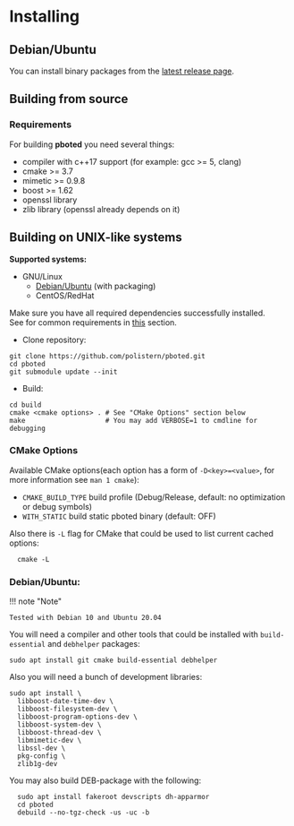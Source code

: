 # Installing

## Debian/Ubuntu

You can install binary packages from the [latest release page](https://github.com/polistern/pboted/releases/latest).

## Building from source

### Requirements

For building **pboted** you need several things:

* compiler with c++17 support (for example: gcc >= 5, clang)
* cmake >= 3.7
* mimetic >= 0.9.8
* boost >= 1.62
* openssl library
* zlib library (openssl already depends on it)

## Building on UNIX-like systems

**Supported systems:**

* GNU/Linux
    - [Debian/Ubuntu](#debian-ubuntu) (with packaging)
    - CentOS/RedHat

Make sure you have all required dependencies successfully installed.  
See for common requirements in [this](#requirements) section.

- Clone repository:

```
git clone https://github.com/polistern/pboted.git
cd pboted
git submodule update --init
```

- Build:

```
cd build
cmake <cmake options> . # See "CMake Options" section below
make                    # You may add VERBOSE=1 to cmdline for debugging
```

### CMake Options

Available CMake options(each option has a form of `-D<key>=<value>`, for more information see `man 1 cmake`):

* `CMAKE_BUILD_TYPE` build profile (Debug/Release, default: no optimization or debug symbols)
* `WITH_STATIC`      build static pboted binary (default: OFF)

Also there is `-L` flag for CMake that could be used to list current cached options:

```
  cmake -L
```

### Debian/Ubuntu:

!!! note "Note"

    Tested with Debian 10 and Ubuntu 20.04

You will need a compiler and other tools that could be installed with `build-essential` and `debhelper` packages:

```
sudo apt install git cmake build-essential debhelper
```

Also you will need a bunch of development libraries:

```
sudo apt install \
  libboost-date-time-dev \
  libboost-filesystem-dev \
  libboost-program-options-dev \
  libboost-system-dev \
  libboost-thread-dev \
  libmimetic-dev \
  libssl-dev \
  pkg-config \
  zlib1g-dev
```

You may also build DEB-package with the following:

```
  sudo apt install fakeroot devscripts dh-apparmor
  cd pboted
  debuild --no-tgz-check -us -uc -b
```
